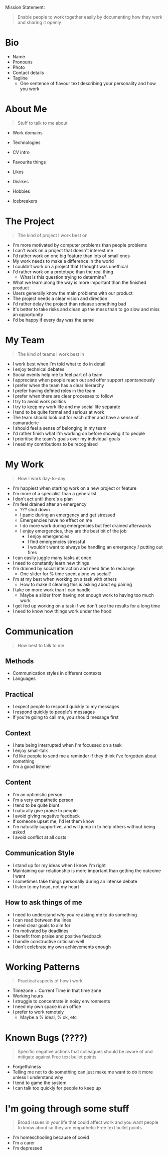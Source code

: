 Mission Statement:

> Enable people to work together easily by documenting how they work and sharing it openly

# Bio
- Name
- Pronouns
- Photo
- Contact details
- Tagline
	- One sentence of flavour text describing your personality and how you work

# About Me
> Stuff to talk to me about

- Work domains
- Technologies
- CV intro

- Favourite things
- Likes
- Dislikes
- Hobbies
- Icebreakers

# The Project
> The kind of project I work best on

- I'm more motivated by computer problems than people problems
- I can't work on a project that doesn't interest me
- I'd rather work on one big feature than lots of small ones
- My work needs to make a difference in the world
- I couldn't work on a project that I thought was unethical
- I'd rather work on a prototype than the real thing
	- What is this question trying to determine?
- What we learn along the way is more important than the finished product
- Users generally know the main problems with our product
- The project needs a clear vision and direction
- I'd rather delay the project than release something bad
- It's better to take risks and clean up the mess than to go slow and miss an opportunity
- I'd be happy if every day was the same

# My Team
> The kind of teams I work best in

- I work best when I'm told what to do in detail
- I enjoy technical debates
- Social events help me to feel part of a team
- I appreciate when people reach out and offer support spontaneously
- I prefer when the team has a clear hierarchy
- I prefer having defined roles in the team
- I prefer when there are clear processes to follow
- I try to avoid work politics
- I try to keep my work life and my social life separate
- I tend to be quite formal and serious at work
- The team should look out for each other and have a sense of camaraderie
- I should feel a sense of belonging in my team
- I'd rather finish what I'm working on before showing it to people
- I prioritise the team's goals over my individual goals
- I need my contributions to be recognised

# My Work
> How I work day-to-day

- I'm happiest when starting work on a new project or feature
- I'm more of a specialist than a generalist
- I don't act until there's a plan
- I'm feel drained after an emergency
	- ??? shut down
	- I panic during an emergency and get stressed
	- Emergencies have no effect on me
	- I do more work during emergencies but feel drained afterwards
	- I enjoy emergencies, they are the best bit of the job
		- I enjoy emergencies
		- I find emergencies stressful
		- I wouldn't want to always be handling an emergency / putting out fires
- I can easily juggle many tasks at once
- I need to constantly learn new things
- I'm drained by social interaction and need time to recharge
	- One slider for % time spent alone vs social?
- I'm at my best when working on a task with others
	- How to make it clearing this is asking about eg pairing
- I take on more work than I can handle
	- Maybe a slider from having not enough work to having too much work
- I get fed up working on a task if we don't see the results for a long time
- I need to know how things work under the hood

# Communication
> How best to talk to me

## Methods
- Communication styles in different contexts
- Languages

## Practical
- I expect people to respond quickly to my messages
- I respond quickly to people's messages
- If you're going to call me, you should message first

## Context
- I hate being interrupted when I'm focussed on a task
- I enjoy small-talk
- I'd like people to send me a reminder if they think i've forgotten about something
- I'm a good listener

## Content
- I'm an optimistic person
- I'm a very empathetic person
- I tend to be quite blunt
- I naturally give praise to people
- I avoid giving negative feedback
- If someone upset me, I'd let them know
- I'm naturally supportive, and will jump in to help others without being asked
- I avoid conflict at all costs

## Communication Style
- I stand up for my ideas when I know I'm right
- Maintaining our relationship is more important than getting the outcome I want
- I sometimes take things personally during an intense debate
- I listen to my head, not my heart

## How to ask things of me
- I need to understand *why* you're asking me to do something
- I can read between the lines
- I need clear goals to aim for
- I'm motivated by deadlines
- I benefit from praise and positive feedback
- I handle constructive criticism well
- I don't celebrate my own achievements enough

# Working Patterns
> Practical aspects of how i work

- Timezone + Current Time in that time zone
- Working hours
- I struggle to concentrate in noisy environments
- I need my own space in an office
- I prefer to work remotely
	- Maybe a % ideal, % ok, etc

# Known Bugs (????)
> Specific negative actions that colleagues should be aware of and mitigate against
> Free text bullet points

- Forgetfulness
- Telling me not to do something can just make me want to do it more unless I understand why
- I tend to game the system
- I can talk too quickly for people to keep up

# I'm going through some stuff
> Broad issues in your life that could affect work and you want people to know about so they are empathetic
> Free text bullet points

- I'm homeschooling because of covid
- I'm a carer
- I'm depressed